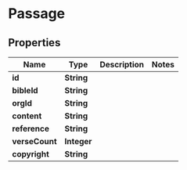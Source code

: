 

# Passage


## Properties

Name | Type | Description | Notes
------------ | ------------- | ------------- | -------------
**id** | **String** |  | 
**bibleId** | **String** |  | 
**orgId** | **String** |  | 
**content** | **String** |  | 
**reference** | **String** |  | 
**verseCount** | **Integer** |  | 
**copyright** | **String** |  | 



